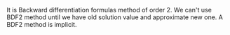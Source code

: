 It is Backward differentiation formulas method of order 2. We can't use BDF2 method until we have old solution value and approximate new one. A  BDF2 method is implicit. 


